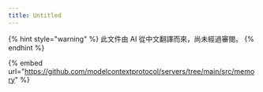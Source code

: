 ```yaml
---
title: Untitled
---
```


{% hint style="warning" %}
此文件由 AI 從中文翻譯而來，尚未經過審閱。
{% endhint %}

{% embed url="https://github.com/modelcontextprotocol/servers/tree/main/src/memory" %}